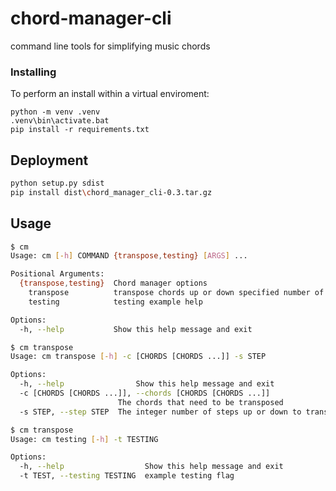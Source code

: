 # chord-manager-cli
 command line tools for simplifying music chords

### Installing

To perform an install within a virtual enviroment:

```
python -m venv .venv
.venv\bin\activate.bat
pip install -r requirements.txt
```

## Deployment

```bash
python setup.py sdist
pip install dist\chord_manager_cli-0.3.tar.gz
```

## Usage

```bash
$ cm
Usage: cm [-h] COMMAND {transpose,testing} [ARGS] ...

Positional Arguments:
  {transpose,testing}  Chord manager options
    transpose          transpose chords up or down specified number of steps
    testing            testing example help

Options:
  -h, --help           Show this help message and exit
```

```bash
$ cm transpose
Usage: cm transpose [-h] -c [CHORDS [CHORDS ...]] -s STEP

Options:
  -h, --help                Show this help message and exit
  -c [CHORDS [CHORDS ...]], --chords [CHORDS [CHORDS ...]]
                        The chords that need to be transposed
  -s STEP, --step STEP  The integer number of steps up or down to transpose
```

```bash
$ cm transpose
Usage: cm testing [-h] -t TESTING

Options:
  -h, --help                  Show this help message and exit
  -t TEST, --testing TESTING  example testing flag
```
